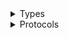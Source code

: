 <details>
<summary>Types</summary>

  - [ConnectParticipantClient](/aws-sdk-swift/reference/0.x/AWSConnectParticipant/ConnectParticipantClient)
  - [ConnectParticipantClient.ConnectParticipantClientConfiguration](/aws-sdk-swift/reference/0.x/AWSConnectParticipant/ConnectParticipantClient.ConnectParticipantClientConfiguration)
  - [ConnectParticipantClientLogHandlerFactory](/aws-sdk-swift/reference/0.x/AWSConnectParticipant/ConnectParticipantClientLogHandlerFactory)
  - [ConnectParticipantClientTypes](/aws-sdk-swift/reference/0.x/AWSConnectParticipant/ConnectParticipantClientTypes)

</details>

<details>
<summary>Protocols</summary>

  - [ConnectParticipantClientProtocol](/aws-sdk-swift/reference/0.x/AWSConnectParticipant/ConnectParticipantClientProtocol)

</details>
